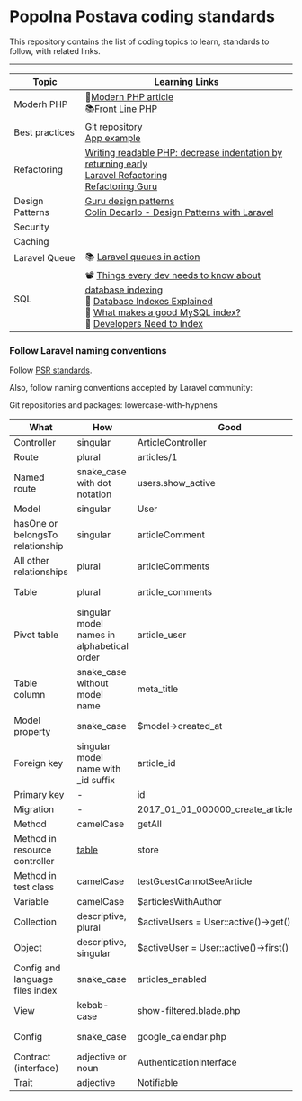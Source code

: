 # Popolna Postava coding standards

This repository contains the list of coding topics to learn, standards to follow, with related links.


--- 

| Topic           | Learning Links                                                                                                                                                                                                                                                                                                                                                                                                                                                                                                |
|-----------------|---------------------------------------------------------------------------------------------------------------------------------------------------------------------------------------------------------------------------------------------------------------------------------------------------------------------------------------------------------------------------------------------------------------------------------------------------------------------------------------------------------------|
| Moderh PHP      | 📄[Modern PHP article](https://dnlytras.com/blog/modern-php/) <br> 📚[Front Line PHP](https://drive.google.com/drive/u/1/folders/1de3mQID--aYAvLbhKWu790cKbXW3UaNr)                                                                                                                                                                                                                                                                                                                                                  
| Best practices  | [Git repository](https://github.com/alexeymezenin/laravel-best-practices) <br> [App example](https://github.com/alexeymezenin/laravel-realworld-example-app)                                                                                                                                                                                                                                                                                                                                                  
| Refactoring     | [Writing readable PHP: decrease indentation by returning early](https://freek.dev/1593-writing-readable-php-decrease-indentation-by-returning-early) <br> [Laravel Refactoring](https://guidelines.wecreate.digital/laravel/laravel-refactoring) <br> [Refactoring Guru](https://refactoring.guru/refactoring)                                                                                                                                                                                                |
| Design Patterns | [Guru design patterns](https://refactoring.guru/design-patterns) <br> [Colin Decarlo - Design Patterns with Laravel](https://www.youtube.com/watch?v=e4ugSgGaCQ0&list=WL&index=48&t=1104s&ab_channel=StreamAConStreamingConferences)                                                                                                                                                                                                                                                                          |
| Security        |                                                                                                                                                                                                                                                                                                                                                                                                                                                                                                               |
 Caching         |                                                                                                                                                                                                                                                                                                                                                                                                                                                                                                               |
| Laravel Queue   | 📚 [Laravel queues in action](https://drive.google.com/drive/u/1/folders/1de3mQID--aYAvLbhKWu790cKbXW3UaNr)                                                                                                                                                                                                                                                                                                                                                                                                   |
| SQL             | 📽 [Things every dev needs to know about database indexing](https://www.youtube.com/watch?v=HubezKbFL7E&ab_channel=LaraconEU) <br> 📄 [Database Indexes Explained](https://www.essentialsql.com/what-is-a-database-index/) <br> 📄 [What makes a good MySQL index?](https://webmonkeyuk.wordpress.com/2010/09/22/what-makes-a-good-mysql-index-part-1-column-size/) <br> 📄 [Developers Need to Index](https://use-the-index-luke.com/sql/preface)  |
### **Follow Laravel naming conventions**

Follow [PSR standards](http://www.php-fig.org/psr/psr-2/).

Also, follow naming conventions accepted by Laravel community:

Git repositories and packages: lowercase-with-hyphens

What | How | Good | Bad
------------ | ------------- | ------------- | -------------
Controller | singular | ArticleController | ~~ArticlesController~~
Route | plural | articles/1 | ~~article/1~~
Named route | snake_case with dot notation | users.show_active | ~~users.show-active, show-active-users~~
Model | singular | User | ~~Users~~
hasOne or belongsTo relationship | singular | articleComment | ~~articleComments, article_comment~~
All other relationships | plural | articleComments | ~~articleComment, article_comments~~
Table | plural | article_comments | ~~article_comment, articleComments~~
Pivot table | singular model names in alphabetical order | article_user | ~~user_article, articles_users~~
Table column | snake_case without model name | meta_title | ~~MetaTitle; article_meta_title~~
Model property | snake_case | $model->created_at | ~~$model->createdAt~~
Foreign key | singular model name with _id suffix | article_id | ~~ArticleId, id_article, articles_id~~
Primary key | - | id | ~~custom_id~~
Migration | - | 2017_01_01_000000_create_articles_table | ~~2017_01_01_000000_articles~~
Method | camelCase | getAll | ~~get_all~~
Method in resource controller | [table](https://laravel.com/docs/master/controllers#resource-controllers) | store | ~~saveArticle~~
Method in test class | camelCase | testGuestCannotSeeArticle | ~~test_guest_cannot_see_article~~
Variable | camelCase | $articlesWithAuthor | ~~$articles_with_author~~
Collection | descriptive, plural | $activeUsers = User::active()->get() | ~~$active, $data~~
Object | descriptive, singular | $activeUser = User::active()->first() | ~~$users, $obj~~
Config and language files index | snake_case | articles_enabled | ~~ArticlesEnabled; articles-enabled~~
View | kebab-case | show-filtered.blade.php | ~~showFiltered.blade.php, show_filtered.blade.php~~
Config | snake_case | google_calendar.php | ~~googleCalendar.php, google-calendar.php~~
Contract (interface) | adjective or noun | AuthenticationInterface | ~~Authenticatable, IAuthentication~~
Trait | adjective | Notifiable | ~~NotificationTrait~~